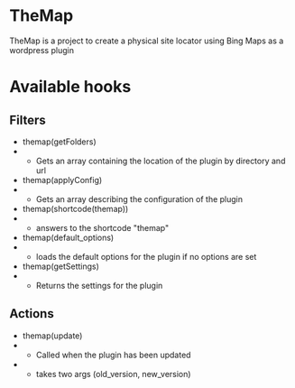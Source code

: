 TheMap
======

TheMap is a project to create a physical site locator using Bing Maps as a wordpress plugin

Available hooks
===============

Filters
-------

* themap(getFolders) 
* * Gets an array containing the location of the plugin by directory and url
* themap(applyConfig)
* * Gets an array describing the configuration of the plugin
* themap(shortcode(themap))
* * answers to the shortcode "themap"
* themap(default_options)
* * loads the default options for the plugin if no options are set
* themap(getSettings)
* * Returns the settings for the plugin

Actions
-------
* themap(update)
* * Called when the plugin has been updated
* * takes two args (old_version, new_version)